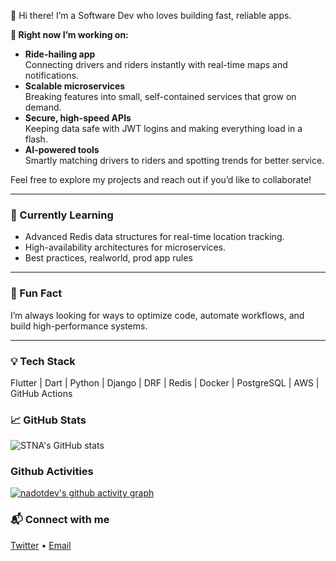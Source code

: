👋 Hi there! I’m a Software Dev who loves building fast, reliable apps.

**🔭 Right now I’m working on:**
- **Ride-hailing app**  
  Connecting drivers and riders instantly with real-time maps and notifications.
- **Scalable microservices**  
  Breaking features into small, self-contained services that grow on demand.
- **Secure, high-speed APIs**  
  Keeping data safe with JWT logins and making everything load in a flash.
- **AI-powered tools**  
  Smartly matching drivers to riders and spotting trends for better service.

Feel free to explore my projects and reach out if you’d like to collaborate!

---

### 🌱 Currently Learning
- Advanced Redis data structures for real-time location tracking.  
- High-availability architectures for microservices.  
- Best practices, realworld, prod app rules

---

### 🚀 Fun Fact
I’m always looking for ways to optimize code, automate workflows, and build high-performance systems.

---

### 💡 Tech Stack
Flutter | Dart | Python | Django | DRF | Redis | Docker | PostgreSQL | AWS | GitHub Actions

### 📈 GitHub Stats
![STNA's GitHub stats](https://github-readme-stats.vercel.app/api?username=nadotdev&show_icons=true&theme=radical)

### Github Activities
[![nadotdev's github activity graph](https://github-readme-activity-graph.vercel.app/graph?username=nadotdev&theme=xcode)](https://github.com/nadotdev/)

### 📬 Connect with me
[Twitter](https://twitter.com/yourhandle) • [Email](mailto:you@example.com)
